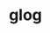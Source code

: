 ---
title: "glog"
layout: cache
categories: [package, develop]
meta: {"compilers": ["gcc@11.4.0", "gcc@13.2.0"], "num_specs": 103, "num_specs_by_stack": {"e4s": 6, "ml-linux-x86_64-rocm": 3, "root": 103}, "oss": ["ubuntu22.04", "ubuntu24.04"], "platforms": ["linux"], "stacks": ["e4s", "ml-linux-x86_64-rocm", "root"], "targets": ["x86_64_v3"], "versions": ["0.7.1"]}
spec_details: [{"compiler": "gcc@11.4.0", "hash": "2du2ira265z4fzswfrqa7br3hon2z2rv", "os": "ubuntu22.04", "platform": "linux", "size": "-", "stacks": ["e4s", "root"], "target": "x86_64_v3", "variants": ["build_system=cmake", "build_type=Release", "generator=make", "~ipo"], "versions": ["0.7.1"]}, {"compiler": "gcc@11.4.0", "hash": "333z4rrctejqha76efknwci2pyupxnpm", "os": "ubuntu22.04", "platform": "linux", "size": "-", "stacks": ["root"], "target": "x86_64_v3", "variants": ["build_system=cmake", "build_type=Release", "generator=make", "~ipo"], "versions": ["0.7.1"]}, {"compiler": "gcc@11.4.0", "hash": "3a3lfepcyoqlag4ihao5e7ij7m77426z", "os": "ubuntu22.04", "platform": "linux", "size": "-", "stacks": ["root"], "target": "x86_64_v3", "variants": ["build_system=cmake", "build_type=Release", "generator=make", "~ipo"], "versions": ["0.7.1"]}, {"compiler": "gcc@11.4.0", "hash": "3kejhyzatuwnd6wcg4axigvajr6ho4ay", "os": "ubuntu22.04", "platform": "linux", "size": "-", "stacks": ["root"], "target": "x86_64_v3", "variants": ["build_system=cmake", "build_type=Release", "generator=make", "~ipo"], "versions": ["0.7.1"]}, {"compiler": "gcc@11.4.0", "hash": "3r62v4wda2xaeo757ldqee3f2ikb4rta", "os": "ubuntu22.04", "platform": "linux", "size": "-", "stacks": ["root"], "target": "x86_64_v3", "variants": ["build_system=cmake", "build_type=Release", "generator=make", "~ipo"], "versions": ["0.7.1"]}, {"compiler": "gcc@11.4.0", "hash": "4gnbsuyw434blkhlcbumfmouhakyhpia", "os": "ubuntu22.04", "platform": "linux", "size": "-", "stacks": ["e4s", "root"], "target": "x86_64_v3", "variants": ["build_system=cmake", "build_type=Release", "generator=make", "~ipo"], "versions": ["0.7.1"]}, {"compiler": "gcc@13.2.0", "hash": "4hfu5v2se5gsd2vwam5hvwuaekekst5g", "os": "ubuntu24.04", "platform": "linux", "size": "-", "stacks": ["root"], "target": "x86_64_v3", "variants": ["build_system=cmake", "build_type=Release", "generator=make", "~ipo"], "versions": ["0.7.1"]}, {"compiler": "gcc@11.4.0", "hash": "4qqindbyz42aypr75fryhzubd73lwjsy", "os": "ubuntu22.04", "platform": "linux", "size": "-", "stacks": ["root"], "target": "x86_64_v3", "variants": ["build_system=cmake", "build_type=Release", "generator=make", "~ipo"], "versions": ["0.7.1"]}, {"compiler": "gcc@11.4.0", "hash": "4uqq5akextf4t4gp6fht3srrfpshm3ya", "os": "ubuntu22.04", "platform": "linux", "size": "-", "stacks": ["root"], "target": "x86_64_v3", "variants": ["build_system=cmake", "build_type=Release", "generator=make", "~ipo"], "versions": ["0.7.1"]}, {"compiler": "gcc@11.4.0", "hash": "52glwmnz57wqc66eefvablxj6542g453", "os": "ubuntu22.04", "platform": "linux", "size": "-", "stacks": ["root"], "target": "x86_64_v3", "variants": ["build_system=cmake", "build_type=Release", "generator=make", "~ipo"], "versions": ["0.7.1"]}, {"compiler": "gcc@11.4.0", "hash": "55junjby6nsyuoehngkmuxueaz3mzfm6", "os": "ubuntu22.04", "platform": "linux", "size": "-", "stacks": ["root"], "target": "x86_64_v3", "variants": ["build_system=cmake", "build_type=Release", "generator=make", "~ipo"], "versions": ["0.7.1"]}, {"compiler": "gcc@11.4.0", "hash": "5hvtxfatao6cl7w7lvyha5lojxh56qmr", "os": "ubuntu22.04", "platform": "linux", "size": "-", "stacks": ["root"], "target": "x86_64_v3", "variants": ["build_system=cmake", "build_type=Release", "generator=make", "~ipo"], "versions": ["0.7.1"]}, {"compiler": "gcc@11.4.0", "hash": "5j35rep6f5e3tfhifguu4xmlw4vzjltf", "os": "ubuntu22.04", "platform": "linux", "size": "-", "stacks": ["root"], "target": "x86_64_v3", "variants": ["build_system=cmake", "build_type=Release", "generator=make", "~ipo"], "versions": ["0.7.1"]}, {"compiler": "gcc@11.4.0", "hash": "5kx6qerxeppzxpzixuv7rg5sc4uf4lax", "os": "ubuntu22.04", "platform": "linux", "size": "-", "stacks": ["root"], "target": "x86_64_v3", "variants": ["build_system=cmake", "build_type=Release", "generator=make", "~ipo"], "versions": ["0.7.1"]}, {"compiler": "gcc@13.2.0", "hash": "5qeibwatqpxiwbzhelqvqy3kxdoiovzm", "os": "ubuntu24.04", "platform": "linux", "size": "-", "stacks": ["root"], "target": "x86_64_v3", "variants": ["build_system=cmake", "build_type=Release", "generator=make", "~ipo"], "versions": ["0.7.1"]}, {"compiler": "gcc@11.4.0", "hash": "6hzgfsgtqcoc2gvoh26mqivhs3xqizb6", "os": "ubuntu22.04", "platform": "linux", "size": "-", "stacks": ["root"], "target": "x86_64_v3", "variants": ["build_system=cmake", "build_type=Release", "generator=make", "~ipo"], "versions": ["0.7.1"]}, {"compiler": "gcc@13.2.0", "hash": "6v4osv46cbwmnnfkvcqnyomaofmqyh3e", "os": "ubuntu24.04", "platform": "linux", "size": "-", "stacks": ["root"], "target": "x86_64_v3", "variants": ["build_system=cmake", "build_type=Release", "generator=make", "~ipo"], "versions": ["0.7.1"]}, {"compiler": "gcc@13.2.0", "hash": "6wmw7ktrrwnkgfkztoszsnly6m67zf5z", "os": "ubuntu24.04", "platform": "linux", "size": "-", "stacks": ["root"], "target": "x86_64_v3", "variants": ["build_system=cmake", "build_type=Release", "generator=make", "~ipo"], "versions": ["0.7.1"]}, {"compiler": "gcc@11.4.0", "hash": "7vmie6frqndk2bs647ypiq7mezjlwo2p", "os": "ubuntu22.04", "platform": "linux", "size": "-", "stacks": ["root"], "target": "x86_64_v3", "variants": ["build_system=cmake", "build_type=Release", "generator=make", "~ipo"], "versions": ["0.7.1"]}, {"compiler": "gcc@11.4.0", "hash": "akyzpl6lpr447qzvnnkspduuznqngbz6", "os": "ubuntu22.04", "platform": "linux", "size": "-", "stacks": ["root"], "target": "x86_64_v3", "variants": ["build_system=cmake", "build_type=Release", "generator=make", "~ipo"], "versions": ["0.7.1"]}, {"compiler": "gcc@11.4.0", "hash": "arjldvudn3u6fsryv7gzpyvowvmwzi36", "os": "ubuntu22.04", "platform": "linux", "size": "-", "stacks": ["root"], "target": "x86_64_v3", "variants": ["build_system=cmake", "build_type=Release", "generator=make", "~ipo"], "versions": ["0.7.1"]}, {"compiler": "gcc@13.2.0", "hash": "asjcecu32ah5em4dvctklwbw2m47ujhh", "os": "ubuntu24.04", "platform": "linux", "size": "-", "stacks": ["root"], "target": "x86_64_v3", "variants": ["build_system=cmake", "build_type=Release", "generator=make", "~ipo"], "versions": ["0.7.1"]}, {"compiler": "gcc@11.4.0", "hash": "b6v5n5a763tgf5vwuewxn3bbbo3uhjbc", "os": "ubuntu22.04", "platform": "linux", "size": "-", "stacks": ["root"], "target": "x86_64_v3", "variants": ["build_system=cmake", "build_type=Release", "generator=make", "~ipo"], "versions": ["0.7.1"]}, {"compiler": "gcc@11.4.0", "hash": "bkfeq2zmvxabednvws6xzp3yuehzcd6n", "os": "ubuntu22.04", "platform": "linux", "size": "-", "stacks": ["root"], "target": "x86_64_v3", "variants": ["build_system=cmake", "build_type=Release", "generator=make", "~ipo"], "versions": ["0.7.1"]}, {"compiler": "gcc@13.2.0", "hash": "bpq7fl2mal34ckw7komtlqhptu267bg3", "os": "ubuntu24.04", "platform": "linux", "size": "-", "stacks": ["root"], "target": "x86_64_v3", "variants": ["build_system=cmake", "build_type=Release", "generator=make", "~ipo"], "versions": ["0.7.1"]}, {"compiler": "gcc@11.4.0", "hash": "bto45rfza6ctv2mzoztcynianflwc4yk", "os": "ubuntu22.04", "platform": "linux", "size": "-", "stacks": ["root"], "target": "x86_64_v3", "variants": ["build_system=cmake", "build_type=Release", "generator=make", "~ipo"], "versions": ["0.7.1"]}, {"compiler": "gcc@11.4.0", "hash": "bw4pwy3urnd3p7ocn5o7ycj5ezzwjatu", "os": "ubuntu22.04", "platform": "linux", "size": "-", "stacks": ["root"], "target": "x86_64_v3", "variants": ["build_system=cmake", "build_type=Release", "generator=make", "~ipo"], "versions": ["0.7.1"]}, {"compiler": "gcc@13.2.0", "hash": "catfrdup5rzxooholi6dahm7n4u6dvzm", "os": "ubuntu24.04", "platform": "linux", "size": "-", "stacks": ["root"], "target": "x86_64_v3", "variants": ["build_system=cmake", "build_type=Release", "generator=make", "~ipo"], "versions": ["0.7.1"]}, {"compiler": "gcc@11.4.0", "hash": "d4gksfqowyaxrses7mek645kaualrxeb", "os": "ubuntu22.04", "platform": "linux", "size": "-", "stacks": ["root"], "target": "x86_64_v3", "variants": ["build_system=cmake", "build_type=Release", "generator=make", "~ipo"], "versions": ["0.7.1"]}, {"compiler": "gcc@13.2.0", "hash": "detlvbjfxl3fsq4wntj3j5xk2tzwwung", "os": "ubuntu24.04", "platform": "linux", "size": "-", "stacks": ["root"], "target": "x86_64_v3", "variants": ["build_system=cmake", "build_type=Release", "generator=make", "~ipo"], "versions": ["0.7.1"]}, {"compiler": "gcc@13.2.0", "hash": "e37zw3trmdu2ftv2tfyl62effbd5i4to", "os": "ubuntu24.04", "platform": "linux", "size": "-", "stacks": ["root"], "target": "x86_64_v3", "variants": ["build_system=cmake", "build_type=Release", "generator=make", "~ipo"], "versions": ["0.7.1"]}, {"compiler": "gcc@11.4.0", "hash": "ecrdqmljrpjq4j5hddkrjiap6tvcs2dh", "os": "ubuntu22.04", "platform": "linux", "size": "-", "stacks": ["root"], "target": "x86_64_v3", "variants": ["build_system=cmake", "build_type=Release", "generator=make", "~ipo"], "versions": ["0.7.1"]}, {"compiler": "gcc@11.4.0", "hash": "elf2ji4qxwbkpjtoy2yjtzll6qouanai", "os": "ubuntu22.04", "platform": "linux", "size": "-", "stacks": ["root"], "target": "x86_64_v3", "variants": ["build_system=cmake", "build_type=Release", "generator=make", "~ipo"], "versions": ["0.7.1"]}, {"compiler": "gcc@11.4.0", "hash": "elid2f43ydjjdm3nkwai4lugtn4lryc2", "os": "ubuntu22.04", "platform": "linux", "size": "-", "stacks": ["root"], "target": "x86_64_v3", "variants": ["build_system=cmake", "build_type=Release", "generator=make", "~ipo"], "versions": ["0.7.1"]}, {"compiler": "gcc@11.4.0", "hash": "eoryl5kph5u7d4xbat5wuww7df2chdwj", "os": "ubuntu22.04", "platform": "linux", "size": "-", "stacks": ["root"], "target": "x86_64_v3", "variants": ["build_system=cmake", "build_type=Release", "generator=make", "~ipo"], "versions": ["0.7.1"]}, {"compiler": "gcc@13.2.0", "hash": "etuz7xqimxxougeijrjruhmfkyo6d5kc", "os": "ubuntu24.04", "platform": "linux", "size": "-", "stacks": ["root"], "target": "x86_64_v3", "variants": ["build_system=cmake", "build_type=Release", "generator=make", "~ipo"], "versions": ["0.7.1"]}, {"compiler": "gcc@13.2.0", "hash": "frmtyxzgyvqgtayjnss7lc6tz624wl6g", "os": "ubuntu24.04", "platform": "linux", "size": "-", "stacks": ["root"], "target": "x86_64_v3", "variants": ["build_system=cmake", "build_type=Release", "generator=make", "~ipo"], "versions": ["0.7.1"]}, {"compiler": "gcc@13.2.0", "hash": "g6q6xyom5hx2qumm4cdq5yuausjbsf7z", "os": "ubuntu24.04", "platform": "linux", "size": "-", "stacks": ["ml-linux-x86_64-rocm", "root"], "target": "x86_64_v3", "variants": ["build_system=cmake", "build_type=Release", "generator=make", "~ipo"], "versions": ["0.7.1"]}, {"compiler": "gcc@11.4.0", "hash": "g7eof4xsut7hedmhvgkfi7nk4qulmuod", "os": "ubuntu22.04", "platform": "linux", "size": "-", "stacks": ["root"], "target": "x86_64_v3", "variants": ["build_system=cmake", "build_type=Release", "generator=make", "~ipo"], "versions": ["0.7.1"]}, {"compiler": "gcc@11.4.0", "hash": "gq3ucuhpb2ln7e3hm5eocweqt2t6wwmj", "os": "ubuntu22.04", "platform": "linux", "size": "-", "stacks": ["root"], "target": "x86_64_v3", "variants": ["build_system=cmake", "build_type=Release", "generator=make", "~ipo"], "versions": ["0.7.1"]}, {"compiler": "gcc@11.4.0", "hash": "gqgzw4z7i2lomearetqb5tqgan7vj4f5", "os": "ubuntu22.04", "platform": "linux", "size": "-", "stacks": ["root"], "target": "x86_64_v3", "variants": ["build_system=cmake", "build_type=Release", "generator=make", "~ipo"], "versions": ["0.7.1"]}, {"compiler": "gcc@11.4.0", "hash": "h3sujnsz2dzvwuprdmpqcp6wtdfeedyk", "os": "ubuntu22.04", "platform": "linux", "size": "-", "stacks": ["root"], "target": "x86_64_v3", "variants": ["build_system=cmake", "build_type=Release", "generator=make", "~ipo"], "versions": ["0.7.1"]}, {"compiler": "gcc@11.4.0", "hash": "hgt3ltnaiq3wn4xqfdz6homincp743ha", "os": "ubuntu22.04", "platform": "linux", "size": "-", "stacks": ["root"], "target": "x86_64_v3", "variants": ["build_system=cmake", "build_type=Release", "generator=make", "~ipo"], "versions": ["0.7.1"]}, {"compiler": "gcc@13.2.0", "hash": "hppzkbmz74bu2eshjhfneasv4ianurxr", "os": "ubuntu24.04", "platform": "linux", "size": "-", "stacks": ["root"], "target": "x86_64_v3", "variants": ["build_system=cmake", "build_type=Release", "generator=make", "~ipo"], "versions": ["0.7.1"]}, {"compiler": "gcc@11.4.0", "hash": "i6w2b4gfpshrocpczg3s4wzyzxe2migx", "os": "ubuntu22.04", "platform": "linux", "size": "-", "stacks": ["root"], "target": "x86_64_v3", "variants": ["build_system=cmake", "build_type=Release", "generator=make", "~ipo"], "versions": ["0.7.1"]}, {"compiler": "gcc@11.4.0", "hash": "ijdopaf66a2ymrshuimtnalmg4yicqbf", "os": "ubuntu22.04", "platform": "linux", "size": "-", "stacks": ["root"], "target": "x86_64_v3", "variants": ["build_system=cmake", "build_type=Release", "generator=make", "~ipo"], "versions": ["0.7.1"]}, {"compiler": "gcc@11.4.0", "hash": "ir4d3jdpiv4khg7cbnnsh7a3rvzp672y", "os": "ubuntu22.04", "platform": "linux", "size": "-", "stacks": ["root"], "target": "x86_64_v3", "variants": ["build_system=cmake", "build_type=Release", "generator=make", "~ipo"], "versions": ["0.7.1"]}, {"compiler": "gcc@11.4.0", "hash": "izuycgobarb5dbunmr36k67dqarfyn66", "os": "ubuntu22.04", "platform": "linux", "size": "-", "stacks": ["root"], "target": "x86_64_v3", "variants": ["build_system=cmake", "build_type=Release", "generator=make", "~ipo"], "versions": ["0.7.1"]}, {"compiler": "gcc@11.4.0", "hash": "jsgokhytcp3fsi7e5vdtfechw6vf5kjb", "os": "ubuntu22.04", "platform": "linux", "size": "-", "stacks": ["root"], "target": "x86_64_v3", "variants": ["build_system=cmake", "build_type=Release", "generator=make", "~ipo"], "versions": ["0.7.1"]}, {"compiler": "gcc@11.4.0", "hash": "k3kpnzotrkvv7xgdz4ykf4wpgmuzlxn5", "os": "ubuntu22.04", "platform": "linux", "size": "-", "stacks": ["root"], "target": "x86_64_v3", "variants": ["build_system=cmake", "build_type=Release", "generator=make", "~ipo"], "versions": ["0.7.1"]}, {"compiler": "gcc@11.4.0", "hash": "kb6rqltwewx6esops5ckwtykjv6ye2vn", "os": "ubuntu22.04", "platform": "linux", "size": "-", "stacks": ["root"], "target": "x86_64_v3", "variants": ["build_system=cmake", "build_type=Release", "generator=make", "~ipo"], "versions": ["0.7.1"]}, {"compiler": "gcc@13.2.0", "hash": "kdn6pcb5ru5lkaw64e6v5adzgx5mghft", "os": "ubuntu24.04", "platform": "linux", "size": "-", "stacks": ["root"], "target": "x86_64_v3", "variants": ["build_system=cmake", "build_type=Release", "generator=make", "~ipo"], "versions": ["0.7.1"]}, {"compiler": "gcc@13.2.0", "hash": "l53b2w7nlatvmni7o5xuaf7ov6jefwsd", "os": "ubuntu24.04", "platform": "linux", "size": "-", "stacks": ["root"], "target": "x86_64_v3", "variants": ["build_system=cmake", "build_type=Release", "generator=make", "~ipo"], "versions": ["0.7.1"]}, {"compiler": "gcc@11.4.0", "hash": "l57vsvqkn45hdg5d3qkwresnaa4m7pyo", "os": "ubuntu22.04", "platform": "linux", "size": "-", "stacks": ["root"], "target": "x86_64_v3", "variants": ["build_system=cmake", "build_type=Release", "generator=make", "~ipo"], "versions": ["0.7.1"]}, {"compiler": "gcc@11.4.0", "hash": "l75hmdm6o4dvhuwkhlfgbucshcl4pyao", "os": "ubuntu22.04", "platform": "linux", "size": "-", "stacks": ["root"], "target": "x86_64_v3", "variants": ["build_system=cmake", "build_type=Release", "generator=make", "~ipo"], "versions": ["0.7.1"]}, {"compiler": "gcc@11.4.0", "hash": "lauvkgpxsw35gdhlspzj7c7hdz7e6xax", "os": "ubuntu22.04", "platform": "linux", "size": "-", "stacks": ["e4s", "root"], "target": "x86_64_v3", "variants": ["build_system=cmake", "build_type=Release", "generator=make", "~ipo"], "versions": ["0.7.1"]}, {"compiler": "gcc@13.2.0", "hash": "lpdltigfe3uiwsjqzxuaeeigjq654niw", "os": "ubuntu24.04", "platform": "linux", "size": "-", "stacks": ["ml-linux-x86_64-rocm", "root"], "target": "x86_64_v3", "variants": ["build_system=cmake", "build_type=Release", "generator=make", "~ipo"], "versions": ["0.7.1"]}, {"compiler": "gcc@11.4.0", "hash": "lrncdixv3abkhw72zx7pmuxijq3cjq2i", "os": "ubuntu22.04", "platform": "linux", "size": "-", "stacks": ["root"], "target": "x86_64_v3", "variants": ["build_system=cmake", "build_type=Release", "generator=make", "~ipo"], "versions": ["0.7.1"]}, {"compiler": "gcc@13.2.0", "hash": "mhycbsfhsmly74dmqsahk3idyxic65oc", "os": "ubuntu24.04", "platform": "linux", "size": "-", "stacks": ["root"], "target": "x86_64_v3", "variants": ["build_system=cmake", "build_type=Release", "generator=make", "~ipo"], "versions": ["0.7.1"]}, {"compiler": "gcc@11.4.0", "hash": "mmsgxxpzefbmt5ll3i74memwu3t4f5ve", "os": "ubuntu22.04", "platform": "linux", "size": "-", "stacks": ["root"], "target": "x86_64_v3", "variants": ["build_system=cmake", "build_type=Release", "generator=make", "~ipo"], "versions": ["0.7.1"]}, {"compiler": "gcc@13.2.0", "hash": "mpooz5wenfturefkyilzkpyykbz33cgi", "os": "ubuntu24.04", "platform": "linux", "size": "-", "stacks": ["root"], "target": "x86_64_v3", "variants": ["build_system=cmake", "build_type=Release", "generator=make", "~ipo"], "versions": ["0.7.1"]}, {"compiler": "gcc@11.4.0", "hash": "mz2kb2eivbtglxl44pkisjgcxfcnkq74", "os": "ubuntu22.04", "platform": "linux", "size": "-", "stacks": ["root"], "target": "x86_64_v3", "variants": ["build_system=cmake", "build_type=Release", "generator=make", "~ipo"], "versions": ["0.7.1"]}, {"compiler": "gcc@13.2.0", "hash": "n5uf4pj5veixwknaberplxsutxndzla7", "os": "ubuntu24.04", "platform": "linux", "size": "-", "stacks": ["root"], "target": "x86_64_v3", "variants": ["build_system=cmake", "build_type=Release", "generator=make", "~ipo"], "versions": ["0.7.1"]}, {"compiler": "gcc@13.2.0", "hash": "n5zb7pdfpk4fjr6g7r67inkkgyqncudt", "os": "ubuntu24.04", "platform": "linux", "size": "-", "stacks": ["root"], "target": "x86_64_v3", "variants": ["build_system=cmake", "build_type=Release", "generator=make", "~ipo"], "versions": ["0.7.1"]}, {"compiler": "gcc@13.2.0", "hash": "napllhwmus44yr3q5xpxdpf7onjwtnne", "os": "ubuntu24.04", "platform": "linux", "size": "-", "stacks": ["root"], "target": "x86_64_v3", "variants": ["build_system=cmake", "build_type=Release", "generator=make", "~ipo"], "versions": ["0.7.1"]}, {"compiler": "gcc@11.4.0", "hash": "naqwm43db4ub54xkq3dm6x26lztigfdo", "os": "ubuntu22.04", "platform": "linux", "size": "-", "stacks": ["root"], "target": "x86_64_v3", "variants": ["build_system=cmake", "build_type=Release", "generator=make", "~ipo"], "versions": ["0.7.1"]}, {"compiler": "gcc@11.4.0", "hash": "onrxd6mbz32l5pbozimt3fn5b6ynpxog", "os": "ubuntu22.04", "platform": "linux", "size": "-", "stacks": ["root"], "target": "x86_64_v3", "variants": ["build_system=cmake", "build_type=Release", "generator=make", "~ipo"], "versions": ["0.7.1"]}, {"compiler": "gcc@11.4.0", "hash": "pkandizhgpshcaj4uufxhay7wzvqjcwl", "os": "ubuntu22.04", "platform": "linux", "size": "-", "stacks": ["root"], "target": "x86_64_v3", "variants": ["build_system=cmake", "build_type=Release", "generator=make", "~ipo"], "versions": ["0.7.1"]}, {"compiler": "gcc@11.4.0", "hash": "ptkc6z2m7aq2khnfg4akopmkkjjbov27", "os": "ubuntu22.04", "platform": "linux", "size": "-", "stacks": ["root"], "target": "x86_64_v3", "variants": ["build_system=cmake", "build_type=Release", "generator=make", "~ipo"], "versions": ["0.7.1"]}, {"compiler": "gcc@13.2.0", "hash": "puzjxb5bc7w65vnifc3vekgdacrfytol", "os": "ubuntu24.04", "platform": "linux", "size": "-", "stacks": ["root"], "target": "x86_64_v3", "variants": ["build_system=cmake", "build_type=Release", "generator=make", "~ipo"], "versions": ["0.7.1"]}, {"compiler": "gcc@13.2.0", "hash": "py3xvdsaqdoks2cencombf5blmvbffrp", "os": "ubuntu24.04", "platform": "linux", "size": "-", "stacks": ["root"], "target": "x86_64_v3", "variants": ["build_system=cmake", "build_type=Release", "generator=make", "~ipo"], "versions": ["0.7.1"]}, {"compiler": "gcc@11.4.0", "hash": "qfbjcf7osjkxi7vrqeku4ojvc73ooaop", "os": "ubuntu22.04", "platform": "linux", "size": "-", "stacks": ["root"], "target": "x86_64_v3", "variants": ["build_system=cmake", "build_type=Release", "generator=make", "~ipo"], "versions": ["0.7.1"]}, {"compiler": "gcc@11.4.0", "hash": "rjbwqob6fdmk5ccxocxa6szeh7ex5f2p", "os": "ubuntu22.04", "platform": "linux", "size": "-", "stacks": ["root"], "target": "x86_64_v3", "variants": ["build_system=cmake", "build_type=Release", "generator=make", "~ipo"], "versions": ["0.7.1"]}, {"compiler": "gcc@11.4.0", "hash": "rvjcmt752zyreevtyna5zucsyplekkag", "os": "ubuntu22.04", "platform": "linux", "size": "-", "stacks": ["root"], "target": "x86_64_v3", "variants": ["build_system=cmake", "build_type=Release", "generator=make", "~ipo"], "versions": ["0.7.1"]}, {"compiler": "gcc@13.2.0", "hash": "sc6t7b2ivgjw3gezlte5z6ou2eiuzhpw", "os": "ubuntu24.04", "platform": "linux", "size": "-", "stacks": ["root"], "target": "x86_64_v3", "variants": ["build_system=cmake", "build_type=Release", "generator=make", "~ipo"], "versions": ["0.7.1"]}, {"compiler": "gcc@11.4.0", "hash": "sfgg7rwaovmwsis34u7pknus5ywj3b33", "os": "ubuntu22.04", "platform": "linux", "size": "-", "stacks": ["root"], "target": "x86_64_v3", "variants": ["build_system=cmake", "build_type=Release", "generator=make", "~ipo"], "versions": ["0.7.1"]}, {"compiler": "gcc@11.4.0", "hash": "t4xsoxaqsleyhlfezdtt6ivxv2vkg7ix", "os": "ubuntu22.04", "platform": "linux", "size": "-", "stacks": ["e4s", "root"], "target": "x86_64_v3", "variants": ["build_system=cmake", "build_type=Release", "generator=make", "~ipo"], "versions": ["0.7.1"]}, {"compiler": "gcc@13.2.0", "hash": "t6v5b36wdkp437rcikvynerrsb65n354", "os": "ubuntu24.04", "platform": "linux", "size": "-", "stacks": ["root"], "target": "x86_64_v3", "variants": ["build_system=cmake", "build_type=Release", "generator=make", "~ipo"], "versions": ["0.7.1"]}, {"compiler": "gcc@11.4.0", "hash": "tm7smtbjlygns4chjrvzgwlb25y7h4rp", "os": "ubuntu22.04", "platform": "linux", "size": "-", "stacks": ["root"], "target": "x86_64_v3", "variants": ["build_system=cmake", "build_type=Release", "generator=make", "~ipo"], "versions": ["0.7.1"]}, {"compiler": "gcc@11.4.0", "hash": "ttwttwezk7jud2wb3ji5uratojadhhvr", "os": "ubuntu22.04", "platform": "linux", "size": "-", "stacks": ["root"], "target": "x86_64_v3", "variants": ["build_system=cmake", "build_type=Release", "generator=make", "~ipo"], "versions": ["0.7.1"]}, {"compiler": "gcc@11.4.0", "hash": "ujfphwr2csuu36fcpklmkxdd6vjdinka", "os": "ubuntu22.04", "platform": "linux", "size": "-", "stacks": ["root"], "target": "x86_64_v3", "variants": ["build_system=cmake", "build_type=Release", "generator=make", "~ipo"], "versions": ["0.7.1"]}, {"compiler": "gcc@13.2.0", "hash": "ulmyswfc6uq3rghocmiljl2w4cydk3mx", "os": "ubuntu24.04", "platform": "linux", "size": "-", "stacks": ["root"], "target": "x86_64_v3", "variants": ["build_system=cmake", "build_type=Release", "generator=make", "~ipo"], "versions": ["0.7.1"]}, {"compiler": "gcc@11.4.0", "hash": "uv3b2mvh2cxzjdscj4vnjyvji3djkud7", "os": "ubuntu22.04", "platform": "linux", "size": "-", "stacks": ["e4s", "root"], "target": "x86_64_v3", "variants": ["build_system=cmake", "build_type=Release", "generator=make", "~ipo"], "versions": ["0.7.1"]}, {"compiler": "gcc@11.4.0", "hash": "v62ukoaslewwyn42ve5nl5w5xnt4rzr4", "os": "ubuntu22.04", "platform": "linux", "size": "-", "stacks": ["root"], "target": "x86_64_v3", "variants": ["build_system=cmake", "build_type=Release", "generator=make", "~ipo"], "versions": ["0.7.1"]}, {"compiler": "gcc@11.4.0", "hash": "vszsgbauiviupb3o26e5jen3sgmlfhfc", "os": "ubuntu22.04", "platform": "linux", "size": "-", "stacks": ["root"], "target": "x86_64_v3", "variants": ["build_system=cmake", "build_type=Release", "generator=make", "~ipo"], "versions": ["0.7.1"]}, {"compiler": "gcc@13.2.0", "hash": "vvv6y2muqv45c4lsg5yp7wn7bwzgrzui", "os": "ubuntu24.04", "platform": "linux", "size": "-", "stacks": ["root"], "target": "x86_64_v3", "variants": ["build_system=cmake", "build_type=Release", "generator=make", "~ipo"], "versions": ["0.7.1"]}, {"compiler": "gcc@11.4.0", "hash": "vwdfd2fg5np7anv5nyrngbcaxe3t3zuz", "os": "ubuntu22.04", "platform": "linux", "size": "-", "stacks": ["root"], "target": "x86_64_v3", "variants": ["build_system=cmake", "build_type=Release", "generator=make", "~ipo"], "versions": ["0.7.1"]}, {"compiler": "gcc@11.4.0", "hash": "vzlvjrqxnzmxkpil5f6rmkb5yzsljj3q", "os": "ubuntu22.04", "platform": "linux", "size": "-", "stacks": ["root"], "target": "x86_64_v3", "variants": ["build_system=cmake", "build_type=Release", "generator=make", "~ipo"], "versions": ["0.7.1"]}, {"compiler": "gcc@11.4.0", "hash": "w7t6oxferfvzbuia5ggajz4gj6gxce76", "os": "ubuntu22.04", "platform": "linux", "size": "-", "stacks": ["e4s", "root"], "target": "x86_64_v3", "variants": ["build_system=cmake", "build_type=Release", "generator=make", "~ipo"], "versions": ["0.7.1"]}, {"compiler": "gcc@13.2.0", "hash": "wbdpz3kgb4ylx33ht7l426a47wrkbdk3", "os": "ubuntu24.04", "platform": "linux", "size": "-", "stacks": ["ml-linux-x86_64-rocm", "root"], "target": "x86_64_v3", "variants": ["build_system=cmake", "build_type=Release", "generator=make", "~ipo"], "versions": ["0.7.1"]}, {"compiler": "gcc@13.2.0", "hash": "xcgeoisnkutv7wctpsrjwvcdwo2pr66b", "os": "ubuntu24.04", "platform": "linux", "size": "-", "stacks": ["root"], "target": "x86_64_v3", "variants": ["build_system=cmake", "build_type=Release", "generator=make", "~ipo"], "versions": ["0.7.1"]}, {"compiler": "gcc@11.4.0", "hash": "xkoegvhk2mrznxvdvll6rvxn5ykjzddu", "os": "ubuntu22.04", "platform": "linux", "size": "-", "stacks": ["root"], "target": "x86_64_v3", "variants": ["build_system=cmake", "build_type=Release", "generator=make", "~ipo"], "versions": ["0.7.1"]}, {"compiler": "gcc@11.4.0", "hash": "y4bg2edcbnd6jaojaumzqe4us22kwfqn", "os": "ubuntu22.04", "platform": "linux", "size": "-", "stacks": ["root"], "target": "x86_64_v3", "variants": ["build_system=cmake", "build_type=Release", "generator=make", "~ipo"], "versions": ["0.7.1"]}, {"compiler": "gcc@11.4.0", "hash": "y7ih2bb72udok4xnutskdur672u6c5sv", "os": "ubuntu22.04", "platform": "linux", "size": "-", "stacks": ["root"], "target": "x86_64_v3", "variants": ["build_system=cmake", "build_type=Release", "generator=make", "~ipo"], "versions": ["0.7.1"]}, {"compiler": "gcc@13.2.0", "hash": "yhkv4nara5q5f4gzjrequpps4cnoxxcw", "os": "ubuntu24.04", "platform": "linux", "size": "-", "stacks": ["root"], "target": "x86_64_v3", "variants": ["build_system=cmake", "build_type=Release", "generator=make", "~ipo"], "versions": ["0.7.1"]}, {"compiler": "gcc@11.4.0", "hash": "ykhryy767mm7qy5u7i7ikjyapwfeem45", "os": "ubuntu22.04", "platform": "linux", "size": "-", "stacks": ["root"], "target": "x86_64_v3", "variants": ["build_system=cmake", "build_type=Release", "generator=make", "~ipo"], "versions": ["0.7.1"]}, {"compiler": "gcc@11.4.0", "hash": "ys6mbnsvtzx5cdabdfvxjsob2vijq7vu", "os": "ubuntu22.04", "platform": "linux", "size": "-", "stacks": ["root"], "target": "x86_64_v3", "variants": ["build_system=cmake", "build_type=Release", "generator=make", "~ipo"], "versions": ["0.7.1"]}, {"compiler": "gcc@11.4.0", "hash": "yue5p63rk7clj3as55ltkdetjh4w65lp", "os": "ubuntu22.04", "platform": "linux", "size": "-", "stacks": ["root"], "target": "x86_64_v3", "variants": ["build_system=cmake", "build_type=Release", "generator=make", "~ipo"], "versions": ["0.7.1"]}, {"compiler": "gcc@11.4.0", "hash": "ywwzpnh2uhe7s6gn4hrr2icfohob74r7", "os": "ubuntu22.04", "platform": "linux", "size": "-", "stacks": ["root"], "target": "x86_64_v3", "variants": ["build_system=cmake", "build_type=Release", "generator=make", "~ipo"], "versions": ["0.7.1"]}, {"compiler": "gcc@13.2.0", "hash": "yzvvzh7ko7opawzl5zsrcrxp4qznb3hc", "os": "ubuntu24.04", "platform": "linux", "size": "-", "stacks": ["root"], "target": "x86_64_v3", "variants": ["build_system=cmake", "build_type=Release", "generator=make", "~ipo"], "versions": ["0.7.1"]}, {"compiler": "gcc@11.4.0", "hash": "z2ofc3zzsj6tmomsmaj7ll7gg2kbrpya", "os": "ubuntu22.04", "platform": "linux", "size": "-", "stacks": ["root"], "target": "x86_64_v3", "variants": ["build_system=cmake", "build_type=Release", "generator=make", "~ipo"], "versions": ["0.7.1"]}, {"compiler": "gcc@11.4.0", "hash": "z7oeg22oxt7kym5dgasnqykp2h2g3f5m", "os": "ubuntu22.04", "platform": "linux", "size": "-", "stacks": ["root"], "target": "x86_64_v3", "variants": ["build_system=cmake", "build_type=Release", "generator=make", "~ipo"], "versions": ["0.7.1"]}, {"compiler": "gcc@13.2.0", "hash": "zkz23piqcec73h2pcvttpvxalcrb3ydv", "os": "ubuntu24.04", "platform": "linux", "size": "-", "stacks": ["root"], "target": "x86_64_v3", "variants": ["build_system=cmake", "build_type=Release", "generator=make", "~ipo"], "versions": ["0.7.1"]}]
---